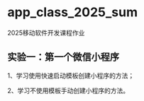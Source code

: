 # app_class_2025_sum
2025移动软件开发课程作业



## 实验一：第一个微信小程序

1、学习使用快速启动模板创建小程序的方法；

2、学习不使用模板手动创建小程序的方法。
